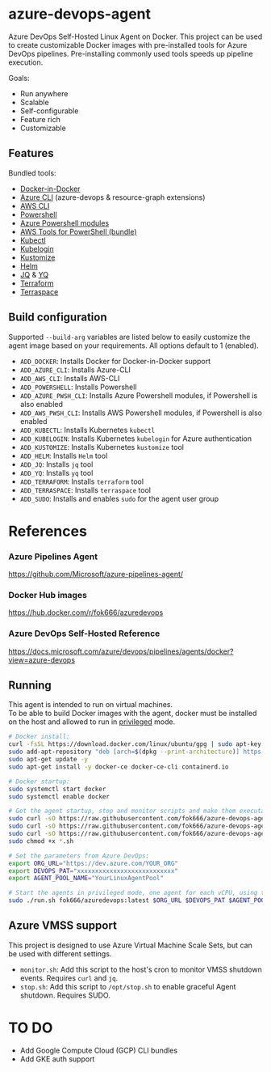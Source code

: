 # azure-devops-agent

Azure DevOps Self-Hosted Linux Agent on Docker. This project can be used to create customizable Docker images with pre-installed tools for Azure DevOps pipelines. Pre-installing commonly used tools speeds up pipeline execution.

Goals:

- Run anywhere
- Scalable
- Self-configurable
- Feature rich
- Customizable


## Features

Bundled tools:

- [Docker-in-Docker](https://learn.microsoft.com/azure/devops/pipelines/agents/docker)
- [Azure CLI](https://learn.microsoft.com/cli/azure/install-azure-cli-linux) (azure-devops & resource-graph extensions)
- [AWS CLI](https://docs.aws.amazon.com/cli/latest/userguide/getting-started-install.html)
- [Powershell](https://learn.microsoft.com/powershell/scripting/install/installing-powershell-on-linux)
- [Azure Powershell modules](https://learn.microsoft.com/powershell/azure/install-azps-linux)
- [AWS Tools for PowerShell (bundle)](https://aws.amazon.com/powershell/)
- [Kubectl](https://kubernetes.io/docs/tasks/tools/install-kubectl-linux/)
- [Kubelogin](https://github.com/Azure/kubelogin/releases)
- [Kustomize](https://kubectl.docs.kubernetes.io/installation/kustomize/)
- [Helm](https://helm.sh/docs/intro/install/)
- [JQ](https://github.com/jqlang/jq) & [YQ](https://github.com/mikefarah/yq)
- [Terraform](https://developer.hashicorp.com/terraform/install)
- [Terraspace](https://terraspace.cloud/docs/install/)


## Build configuration

Supported `--build-arg` variables are listed below to easily customize the agent image based on your requirements. All options default to 1 (enabled).

- `ADD_DOCKER`: Installs Docker for Docker-in-Docker support
- `ADD_AZURE_CLI`: Installs Azure-CLI
- `ADD_AWS_CLI`:  Installs AWS-CLI
- `ADD_POWERSHELL`: Installs Powershell
- `ADD_AZURE_PWSH_CLI`: Installs Azure Powershell modules, if Powershell is also enabled
- `ADD_AWS_PWSH_CLI`: Installs AWS Powershell modules, if Powershell is also enabled
- `ADD_KUBECTL`: Installs Kubernetes `kubectl`
- `ADD_KUBELOGIN`: Installs Kubernetes `kubelogin` for Azure authentication
- `ADD_KUSTOMIZE`: Installs Kubernetes `kustomize` tool
- `ADD_HELM`: Installs `Helm` tool
- `ADD_JQ`: Installs `jq` tool
- `ADD_YQ`: Installs `yq` tool
- `ADD_TERRAFORM`: Installs `terraform` tool
- `ADD_TERRASPACE`: Installs `terraspace` tool
- `ADD_SUDO`: Installs and enables `sudo` for the agent user group

# References


### Azure Pipelines Agent
https://github.com/Microsoft/azure-pipelines-agent/


### Docker Hub images
https://hub.docker.com/r/fok666/azuredevops


### Azure DevOps Self-Hosted Reference
https://docs.microsoft.com/azure/devops/pipelines/agents/docker?view=azure-devops


## Running

This agent is intended to run on virtual machines.  
To be able to build Docker images with the agent, docker must be installed on the host and allowed to run in [privileged](https://docs.docker.com/engine/reference/run/#runtime-privilege-and-linux-capabilities) mode.  


``` bash
# Docker install:
curl -fsSL https://download.docker.com/linux/ubuntu/gpg | sudo apt-key add -
sudo add-apt-repository "deb [arch=$(dpkg --print-architecture)] https://download.docker.com/linux/ubuntu $(lsb_release -cs) stable"
sudo apt-get update -y
sudo apt-get install -y docker-ce docker-ce-cli containerd.io

# Docker startup:
sudo systemctl start docker
sudo systemctl enable docker

# Get the agent startup, stop and monitor scripts and make them executable:
sudo curl -sO https://raw.githubusercontent.com/fok666/azure-devops-agent/main/run.sh
sudo curl -sO https://raw.githubusercontent.com/fok666/azure-devops-agent/main/monitor.sh
sudo curl -sO https://raw.githubusercontent.com/fok666/azure-devops-agent/main/stop.sh
sudo chmod +x *.sh

# Set the parameters from Azure DevOps:
export ORG_URL="https://dev.azure.com/YOUR_ORG"
export DEVOPS_PAT="xxxxxxxxxxxxxxxxxxxxxxxxxxx"
export AGENT_POOL_NAME="YourLinuxAgentPool"

# Start the agents in privileged mode, one agent for each vCPU, using the parameters above:
sudo ./run.sh fok666/azuredevops:latest $ORG_URL $DEVOPS_PAT $AGENT_POOL_NAME
```


## Azure VMSS support

This project is designed to use Azure Virtual Machine Scale Sets, but can be used with different settings.

- `monitor.sh`: Add this script to the host's cron to monitor VMSS shutdown events. Requires `curl` and `jq`.
- `stop.sh`: Add this script to `/opt/stop.sh` to enable graceful Agent shutdown. Requires SUDO.


# TO DO

- Add Google Compute Cloud (GCP) CLI bundles
- Add GKE auth support
